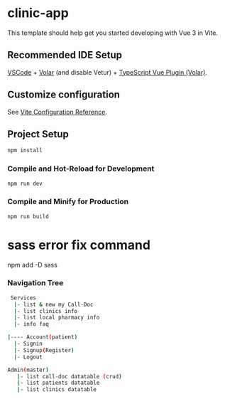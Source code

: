 # clinic-app

This template should help get you started developing with Vue 3 in Vite.

## Recommended IDE Setup

[VSCode](https://code.visualstudio.com/) + [Volar](https://marketplace.visualstudio.com/items?itemName=Vue.volar) (and disable Vetur) + [TypeScript Vue Plugin (Volar)](https://marketplace.visualstudio.com/items?itemName=Vue.vscode-typescript-vue-plugin).

## Customize configuration

See [Vite Configuration Reference](https://vitejs.dev/config/).

## Project Setup

```sh
npm install
```

### Compile and Hot-Reload for Development

```sh
npm run dev
```

### Compile and Minify for Production

```sh
npm run build
```

# sass error fix command

npm add -D sass

### Navigation Tree
```sh
 Services
  |- list & new my Call-Doc
  |- list clinics info
  |- list local pharmacy info
  |- info faq
```

```sh
|---- Account(patient)
  |- Signin
  |- Signup(Register)
  |- Logout

```

```sh
Admin(master)
   |- list call-doc datatable (crud)
   |- list patients datatable
   |- list clinics datatable
   ```